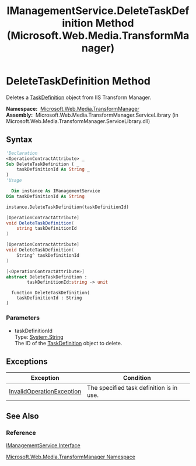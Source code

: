 ﻿---
title: IManagementService.DeleteTaskDefinition Method  (Microsoft.Web.Media.TransformManager)
TOCTitle: DeleteTaskDefinition Method
ms:assetid: M:Microsoft.Web.Media.TransformManager.IManagementService.DeleteTaskDefinition(System.String)
ms:mtpsurl: https://msdn.microsoft.com/en-us/library/microsoft.web.media.transformmanager.imanagementservice.deletetaskdefinition(v=VS.90)
ms:contentKeyID: 35520581
ms.date: 06/14/2012
mtps_version: v=VS.90
f1_keywords:
- Microsoft.Web.Media.TransformManager.IManagementService.DeleteTaskDefinition
dev_langs:
- csharp
- jscript
- vb
- FSharp
- cpp
api_location:
- Microsoft.Web.Media.TransformManager.ServiceLibrary.dll
api_name:
- Microsoft.Web.Media.TransformManager.IManagementService.DeleteTaskDefinition
api_type:
- Managed
topic_type:
- apiref
- kbSyntax
product_family_name: VS
ROBOTS: INDEX,FOLLOW
---

# DeleteTaskDefinition Method

Deletes a [TaskDefinition](taskdefinition-class-microsoft-web-media-transformmanager.md) object from IIS Transform Manager.

**Namespace:**  [Microsoft.Web.Media.TransformManager](microsoft-web-media-transformmanager-namespace.md)  
**Assembly:**  Microsoft.Web.Media.TransformManager.ServiceLibrary (in Microsoft.Web.Media.TransformManager.ServiceLibrary.dll)

## Syntax

```vb
'Declaration
<OperationContractAttribute> _
Sub DeleteTaskDefinition ( _
    taskDefinitionId As String _
)
'Usage

  Dim instance As IManagementService
Dim taskDefinitionId As String

instance.DeleteTaskDefinition(taskDefinitionId)
```

```csharp
[OperationContractAttribute]
void DeleteTaskDefinition(
    string taskDefinitionId
)
```

```cpp
[OperationContractAttribute]
void DeleteTaskDefinition(
    String^ taskDefinitionId
)
```

``` fsharp
[<OperationContractAttribute>]
abstract DeleteTaskDefinition : 
        taskDefinitionId:string -> unit 
```

```jscript
  function DeleteTaskDefinition(
    taskDefinitionId : String
)
```

### Parameters

  - taskDefinitionId  
    Type: [System.String](https://msdn.microsoft.com/library/s1wwdcbf)  
    The ID of the [TaskDefinition](taskdefinition-class-microsoft-web-media-transformmanager.md) object to delete.  

## Exceptions

|Exception|Condition|
|--- |--- |
|[InvalidOperationException](https://msdn.microsoft.com/library/2asft85a)|The specified task definition is in use.|


## See Also

### Reference

[IManagementService Interface](imanagementservice-interface-microsoft-web-media-transformmanager.md)

[Microsoft.Web.Media.TransformManager Namespace](microsoft-web-media-transformmanager-namespace.md)

